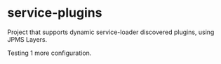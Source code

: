 # service-plugins
Project that supports dynamic service-loader discovered plugins, using JPMS Layers. 

Testing 1 more configuration. 
